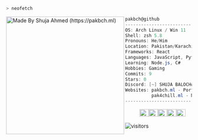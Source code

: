 ```zsh
> neofetch
```

<img align="left" src="https://i.ibb.co/nBmNKS6/pak-bch.png" alt="Made By Shuja Ahmed (https://pakbch.ml)" width="320" /> 

```csharp
pakbch@github
-------------------------
OS: Arch Linux / Win 11
Shell: zsh 5.8
Pronouns: He/Him
Location: Pakistan/Karachi
Frameworks: React
Languages: JavaScript, Python, HTML, CSS
Learning: Node.js, C#
Hobbies: Gaming
Commits: 9
Stars: 0
Discord: [~] SHUJA BALOCH#7976
Websites: pakbch.ml - Porfolio
          pak4chill.ml - Movies/Series Streaming Site
-------------------------

```
<p align="left">
  &nbsp; &nbsp; &nbsp; &nbsp; &nbsp;
  <img alt="#FF0000" src="https://via.placeholder.com/15/474342/000000?text=+" width="25" height="20" /><img alt="#fbedf6" src="https://via.placeholder.com/15/fbedf6/000000?text=+" width="25" height="20" /><img alt="#c9594d" src="https://via.placeholder.com/15/c9594d/000000?text=+" width="25" height="20" /><img alt="#FF0000" src="https://via.placeholder.com/15/f8b9b2/000000?text=+" width="25" height="20" /><img alt="#ae9c9d" src="https://via.placeholder.com/15/ae9c9d/000000?text=+" width="25" height="20" />
</p>

![visitors](https://visitor-badge.laobi.icu/badge?page_id=pakbch)
